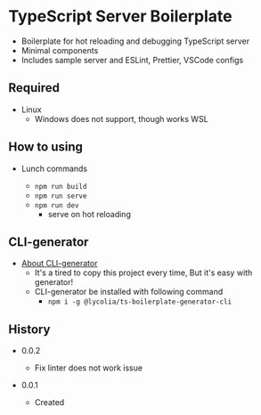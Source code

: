 # TypeScript Server Boilerplate

- Boilerplate for hot reloading and debugging TypeScript server
- Minimal components
- Includes sample server and ESLint, Prettier, VSCode configs

## Required

- Linux
  - Windows does not support, though works WSL
  
## How to using

- Lunch commands

  - `npm run build`
  - `npm run serve`
  - `npm run dev`
    - serve on hot reloading

## CLI-generator

- [About CLI-generator](https://github.com/Lycolia/ts-boilerplate-generator-cli#readme)
  - It's a tired to copy this project every time, But it's easy with generator!
  - CLI-generator be installed with following command
    - `npm i -g @lycolia/ts-boilerplate-generator-cli`

## History

- 0.0.2

  - Fix linter does not work issue

- 0.0.1

  - Created
